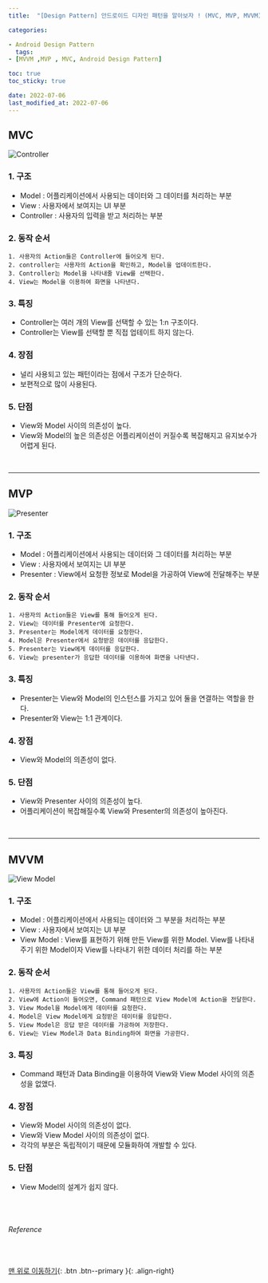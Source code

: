 ```yaml
---
title:  "[Design Pattern] 안드로이드 디자인 패턴을 알아보자 ! (MVC, MVP, MVVM)"

categories:

- Android Design Pattern
  tags:
- [MVVM ,MVP , MVC, Android Design Pattern]

toc: true
toc_sticky: true

date: 2022-07-06
last_modified_at: 2022-07-06
---
```


## MVC

![Controller](https://user-images.githubusercontent.com/61777583/177506978-a53cca03-4d38-45e3-94bd-c7559d75071f.png)

### 1. 구조

- Model : 어플리케이션에서 사용되는 데이터와 그 데이터를 처리하는 부분
- View : 사용자에서 보여지는 UI 부분
- Controller : 사용자의 입력을 받고 처리하는 부분

### 2. 동작 순서

    1. 사용자의 Action들은 Controller에 들어오게 된다.
    2. controller는 사용자의 Action을 확인하고, Model을 업데이트한다.
    3. Controller는 Model을 나타내줄 View를 선택한다.
    4. View는 Model을 이용하여 화면을 나타낸다.

### 3. 특징

- Controller는 여러 개의 View를 선택할 수 있는 1:n 구조이다.
- Controller는 View를 선택할 뿐 직접 업테이트 하지 않는다.

### 4. 장점

- 널리 사용되고 있는 패턴이라는 점에서 구조가 단순하다.
- 보편적으로 많이 사용된다.

### 5. 단점

- View와 Model 사이의 의존성이 높다.
- View와 Model의 높은 의존성은 어플리케이션이 커질수록 복잡해지고 유지보수가 어렵게 된다.

<br>

***

## MVP

![Presenter](https://user-images.githubusercontent.com/61777583/177508534-d6706cca-3f5f-4e9e-a7a7-0dbd1b5d2447.png)

### 1. 구조

- Model : 어플리케이션에서 사용되는 데이터와 그 데이터를 처리하는 부분
- View : 사용자에서 보여지는 UI 부분
- Presenter : View에서 요청한 정보로 Model을 가공하여 View에 전달해주는 부분

### 2. 동작 순서

    1. 사용자의 Action들은 View를 통해 들어오게 된다.
    2. View는 데이터를 Presenter에 요청한다.
    3. Presenter는 Model에게 데이터를 요청한다.
    4. Model은 Presenter에서 요청받은 데이터를 응답한다.
    5. Presenter는 View에게 데이터를 응답한다.
    6. View는 presenter가 응답한 데이터를 이용하여 화면을 나타낸다.

### 3. 특징

- Presenter는 View와 Model의 인스턴스를 가지고 있어 둘을 연결하는 역할을 한다.
- Presenter와 View는 1:1 관계이다.

### 4. 장점

- View와 Model의 의존성이 없다.

### 5. 단점

- View와 Presenter 사이의 의존성이 높다.
- 어플리케이션이 복잡해질수록 View와 Presenter의 의존성이 높아진다.

<br>

***

## MVVM

![View Model](https://user-images.githubusercontent.com/61777583/177508750-cd2697ce-2ed5-4298-8608-a63272f9d503.png)

### 1. 구조

- Model : 어플리케이션에서 사용되는 데이터와 그 부분을 처리하는 부분
- View : 사용자에서 보여지는 UI 부분
- View Model : View를 표현하기 위해 만든 View를 위한 Model. View를 나타내 주기 위한 Model이자 View를 나타내기 위한 데이터 처리를 하는 부분

### 2. 동작 순서

    1. 사용자의 Action들은 View를 통해 들어오게 된다.
    2. View에 Action이 들어오면, Command 패턴으로 View Model에 Action을 전달한다.
    3. View Model을 Model에게 데이터를 요청한다.
    4. Model은 View Model에게 요청받은 데이터를 응답한다.
    5. View Model은 응답 받은 데이터를 가공하여 저장한다.
    6. View는 View Model과 Data Binding하여 화면을 가공한다.

### 3. 특징

- Command 패턴과 Data Binding을 이용하여 View와 View Model 사이의 의존성을 없앴다.

### 4. 장점

- View와 Model 사이의 의존성이 없다.
- View와 View Model 사이의 의존성이 없다.
- 각각의 부분은 독립적이기 때문에 모듈화하여 개발할 수 있다.

### 5. 단점

- View Model의 설계가 쉽지 않다.

<br>
<br>

###### Reference

<br>




[맨 위로 이동하기](#){: .btn .btn--primary }{: .align-right} 